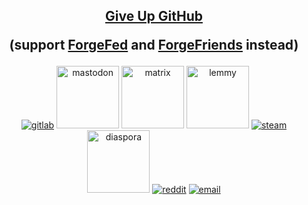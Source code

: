 
<div align="center">

 <h2><a href="https://sfconservancy.org/GiveUpGitHub/">Give Up GitHub</a>
   
(support <b><a href="https://forgefed.org/">ForgeFed</a></b> and <b><a href="https://forgefriends.org/blog/2021/11/22/what-is-forgefriends/">ForgeFriends</a></b> instead)
  </h2>

</div>


<p align="center">
  <a href="https://gitlab.com/testman42"><img src="https://img.icons8.com/color/96/000000/gitlab.png" alt="gitlab"/></a>
  <a href="https://mstdn.social/@testman"><img src="https://img.icons8.com/windows/344/4a90e2/mastodon.png" width="100" height="100" alt="mastodon"/></a>
  <a href="https://matrix.to/#/@testman42:matrix.org"><img src="https://matrix.org/images/matrix-logo-white.svg" width="100" height="100" alt="matrix"/></a>
  <a href="https://lemmy.ml/u/testman"><img src="https://upload.wikimedia.org/wikipedia/commons/e/ea/Lemmy_Logo.svg" width="100" height="100" alt="lemmy"/></a>
  <a href="https://steamcommunity.com/id/testman42/"><img src="https://img.icons8.com/fluent/96/000000/steam.png" alt="steam"/></a>
  <a href="https://diasp.org/people/9463a91db98a0ace"><img src="https://cdn1.iconfinder.com/data/icons/logos-and-brands-3/512/87_Diaspora_logo_logos-512.png" width="100" height="100" alt="diaspora"/></a>
  <a href="https://www.reddit.com/user/testus_maximus"><img src="https://img.icons8.com/color/96/000000/reddit.png" alt="reddit"/></a>
  <a href="mailto:spletni.janez@gmail.com"><img src="https://img.icons8.com/color/96/000000/gmail.png" alt="email"/></a>
  

</p>

